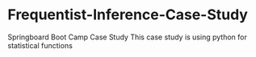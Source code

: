 # Frequentist-Inference-Case-Study
Springboard Boot Camp Case Study
This case study is using python for statistical functions

